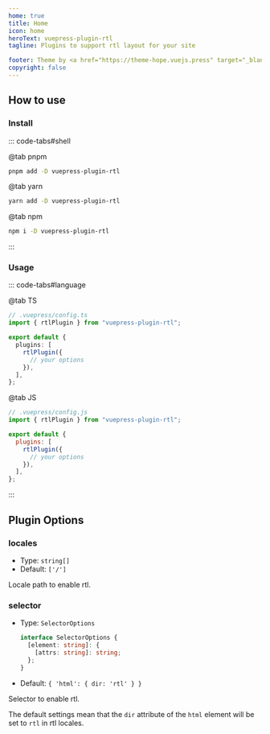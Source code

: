 ```yaml
---
home: true
title: Home
icon: home
heroText: vuepress-plugin-rtl
tagline: Plugins to support rtl layout for your site

footer: Theme by <a href="https://theme-hope.vuejs.press" target="_blank">VuePress Theme Hope</a> | MIT Licensed, Copyright © 2019-present Mr.Hope
copyright: false
---
```


## How to use

### Install

::: code-tabs#shell

@tab pnpm

```bash
pnpm add -D vuepress-plugin-rtl
```

@tab yarn

```bash
yarn add -D vuepress-plugin-rtl
```

@tab npm

```bash
npm i -D vuepress-plugin-rtl
```

:::

### Usage

::: code-tabs#language

@tab TS

```ts
// .vuepress/config.ts
import { rtlPlugin } from "vuepress-plugin-rtl";

export default {
  plugins: [
    rtlPlugin({
      // your options
    }),
  ],
};
```

@tab JS

```js
// .vuepress/config.js
import { rtlPlugin } from "vuepress-plugin-rtl";

export default {
  plugins: [
    rtlPlugin({
      // your options
    }),
  ],
};
```

:::

## Plugin Options

### locales

- Type: `string[]`
- Default: `['/']`

Locale path to enable rtl.

### selector

- Type: `SelectorOptions`

  ```ts
  interface SelectorOptions {
    [element: string]: {
      [attrs: string]: string;
    };
  }
  ```

- Default: `{ 'html': { dir: 'rtl' } }`

Selector to enable rtl.

The default settings mean that the `dir` attribute of the `html` element will be set to `rtl` in rtl locales.

